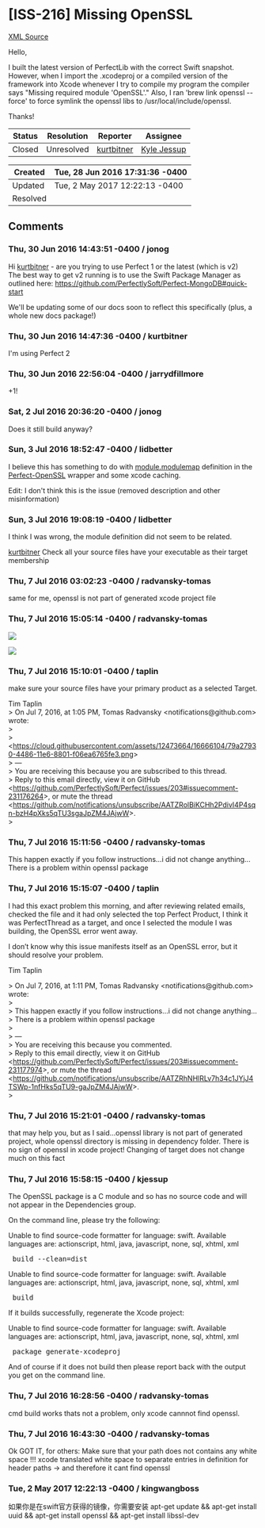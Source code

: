 # [ISS-216] Missing OpenSSL

[XML Source](./xml/ISS-216.xml)
<p><p>Hello,</p>

<p>I built the latest version of PerfectLib with the correct Swift snapshot. However, when I import the .xcodeproj or a compiled version of the framework into Xcode whenever I try to compile my program the compiler says "Missing required module 'OpenSSL'." Also, I ran 'brew link openssl --force' to force symlink the openssl libs to /usr/local/include/openssl.</p>

<p>Thanks!</p></p>





Status|Resolution|Reporter|Assignee
------|----------|--------|--------
Closed|Unresolved|[kurtbitner](kurtbitner)|[Kyle Jessup]($kjessup)





Created|Tue, 28 Jun 2016 17:31:36 -0400
-------|--------------
Updated|Tue, 2 May 2017 12:22:13 -0400
Resolved|


## Comments




### Thu, 30 Jun 2016 14:43:51 -0400 / jonog 

<p><p>Hi <a href="http://jira.perfect.org:8080/secure/ViewProfile.jspa?name=kurtbitner" class="user-hover" rel="kurtbitner">kurtbitner</a> - are you trying to use Perfect 1 or the latest (which is v2)<br/>
The best way to get v2 running is to use the Swift Package Manager as outlined here: <a href="https://github.com/PerfectlySoft/Perfect-MongoDB#quick-start" class="external-link" rel="nofollow">https://github.com/PerfectlySoft/Perfect-MongoDB#quick-start</a></p>

<p>We'll be updating some of our docs soon to reflect this specifically (plus, a whole new docs package!)</p></p>


### Thu, 30 Jun 2016 14:47:36 -0400 / kurtbitner 

<p><p>I'm using Perfect 2</p></p>


### Thu, 30 Jun 2016 22:56:04 -0400 / jarrydfillmore 

<p><p>+1!</p></p>


### Sat, 2 Jul 2016 20:36:20 -0400 / jonog 

<p><p>Does it still build anyway?</p></p>


### Sun, 3 Jul 2016 18:52:47 -0400 / lidbetter 

<p><p>I believe this has something to do with <a href="https://github.com/PerfectlySoft/Perfect-OpenSSL/blob/0.3.0/module.modulemap" class="external-link" rel="nofollow">module.modulemap</a> definition in the <a href="https://github.com/PerfectlySoft/Perfect-OpenSSL/tree/0.3.0" class="external-link" rel="nofollow">Perfect-OpenSSL</a> wrapper and some xcode caching.</p>

<p>Edit: I don't think this is the issue (removed description and other misinformation)</p></p>


### Sun, 3 Jul 2016 19:08:19 -0400 / lidbetter 

<p><p>I think I was wrong, the module definition did not seem to be related. </p>

<p><a href="http://jira.perfect.org:8080/secure/ViewProfile.jspa?name=kurtbitner" class="user-hover" rel="kurtbitner">kurtbitner</a>  Check all your source files have your executable as their target membership</p>
</p>


### Thu, 7 Jul 2016 03:02:23 -0400 / radvansky-tomas 

<p><p>same for me, openssl is not part of generated xcode project file</p></p>


### Thu, 7 Jul 2016 15:05:14 -0400 / radvansky-tomas 

<p><p><span class="image-wrap" style=""><img src="https://cloud.githubusercontent.com/assets/12473664/16666104/79a27930-4486-11e6-8801-f06ea6765fe3.png" style="border: 0px solid black" /></span></p>

<p><span class="image-wrap" style=""><img src="https://cloud.githubusercontent.com/assets/12473664/16666142/8fd794b0-4486-11e6-9e58-7610c3792d43.png" style="border: 0px solid black" /></span></p></p>


### Thu, 7 Jul 2016 15:10:01 -0400 / taplin 

<p><p>make sure your source files have your primary product as a selected Target.</p>


<p>Tim Taplin<br/>
&gt; On Jul 7, 2016, at 1:05 PM, Tomas Radvansky &lt;notifications@github.com&gt; wrote:<br/>
&gt; <br/>
&gt;  &lt;<a href="https://cloud.githubusercontent.com/assets/12473664/16666104/79a27930-4486-11e6-8801-f06ea6765fe3.png" class="external-link" rel="nofollow">https://cloud.githubusercontent.com/assets/12473664/16666104/79a27930-4486-11e6-8801-f06ea6765fe3.png</a>&gt;<br/>
&gt; —<br/>
&gt; You are receiving this because you are subscribed to this thread.<br/>
&gt; Reply to this email directly, view it on GitHub &lt;<a href="https://github.com/PerfectlySoft/Perfect/issues/203#issuecomment-231176264" class="external-link" rel="nofollow">https://github.com/PerfectlySoft/Perfect/issues/203#issuecomment-231176264</a>&gt;, or mute the thread &lt;<a href="https://github.com/notifications/unsubscribe/AATZRolBiKCHh2PdivI4P4sqn-bzH4pXks5qTU3sgaJpZM4JAjwW" class="external-link" rel="nofollow">https://github.com/notifications/unsubscribe/AATZRolBiKCHh2PdivI4P4sqn-bzH4pXks5qTU3sgaJpZM4JAjwW</a>&gt;.<br/>
&gt; </p>
</p>


### Thu, 7 Jul 2016 15:11:56 -0400 / radvansky-tomas 

<p><p>This happen exactly if you follow instructions...i did not change anything...<br/>
There is a problem within openssl package</p></p>


### Thu, 7 Jul 2016 15:15:07 -0400 / taplin 

<p><p>I had this exact problem this morning, and after reviewing related emails, checked the file and it had only selected the top Perfect Product, I think it was PerfectThread as a target, and once I selected the module I was building, the OpenSSL error went away.</p>

<p>I don’t know why this issue manifests itself as an OpenSSL error, but it should resolve your problem.</p>

<p>Tim Taplin</p>

<p>&gt; On Jul 7, 2016, at 1:11 PM, Tomas Radvansky &lt;notifications@github.com&gt; wrote:<br/>
&gt; <br/>
&gt; This happen exactly if you follow instructions...i did not change anything...<br/>
&gt; There is a problem within openssl package<br/>
&gt; <br/>
&gt; —<br/>
&gt; You are receiving this because you commented.<br/>
&gt; Reply to this email directly, view it on GitHub &lt;<a href="https://github.com/PerfectlySoft/Perfect/issues/203#issuecomment-231177974" class="external-link" rel="nofollow">https://github.com/PerfectlySoft/Perfect/issues/203#issuecomment-231177974</a>&gt;, or mute the thread &lt;<a href="https://github.com/notifications/unsubscribe/AATZRhNHlRLv7h34c1JYjJ4TSWp-1nfHks5qTU9-gaJpZM4JAjwW" class="external-link" rel="nofollow">https://github.com/notifications/unsubscribe/AATZRhNHlRLv7h34c1JYjJ4TSWp-1nfHks5qTU9-gaJpZM4JAjwW</a>&gt;.<br/>
&gt; </p>
</p>


### Thu, 7 Jul 2016 15:21:01 -0400 / radvansky-tomas 

<p><p>that may help you, but as I said...openssl library is not part of generated project, whole openssl directory is missing in dependency folder. There is no sign of openssl in xcode project! Changing of target does not change much on this fact <img class="emoticon" src="http://jira.perfect.org:8080/images/icons/emoticons/sad.png" height="16" width="16" align="absmiddle" alt="" border="0"/></p></p>


### Thu, 7 Jul 2016 15:58:15 -0400 / kjessup 

<p><p>The OpenSSL package is a C module and so has no source code and will not appear in the Dependencies group.</p>

<p>On the command line, please try the following:</p>

<div class="code panel" style="border-width: 1px;"><div class="codeContent panelContent">
<div class="error"><span class="error">Unable to find source-code formatter for language: swift.</span> Available languages are: actionscript, html, java, javascript, none, sql, xhtml, xml</div><pre> build --clean=dist</pre>
</div></div>
<div class="code panel" style="border-width: 1px;"><div class="codeContent panelContent">
<div class="error"><span class="error">Unable to find source-code formatter for language: swift.</span> Available languages are: actionscript, html, java, javascript, none, sql, xhtml, xml</div><pre> build</pre>
</div></div>

<p>If it builds successfully, regenerate the Xcode project:</p>

<div class="code panel" style="border-width: 1px;"><div class="codeContent panelContent">
<div class="error"><span class="error">Unable to find source-code formatter for language: swift.</span> Available languages are: actionscript, html, java, javascript, none, sql, xhtml, xml</div><pre> <span class="code-keyword">package</span> generate-xcodeproj</pre>
</div></div>

<p>And of course if it does not build then please report back with the output you get on the command line. </p></p>


### Thu, 7 Jul 2016 16:28:56 -0400 / radvansky-tomas 

<p><p>cmd build works thats not a problem, only xcode cannnot find openssl. </p></p>


### Thu, 7 Jul 2016 16:43:30 -0400 / radvansky-tomas 

<p><p>Ok GOT IT, for others: Make sure that your path does not contains any white space !!! xcode translated white space to separate entries in definition for header paths -&gt; and therefore it cant find openssl</p></p>


### Tue, 2 May 2017 12:22:13 -0400 / kingwangboss 

<p><p>如果你是在swift官方获得的镜像，你需要安装 apt-get update &amp;&amp; apt-get install uuid &amp;&amp; apt-get install openssl &amp;&amp; apt-get install libssl-dev  </p></p>


